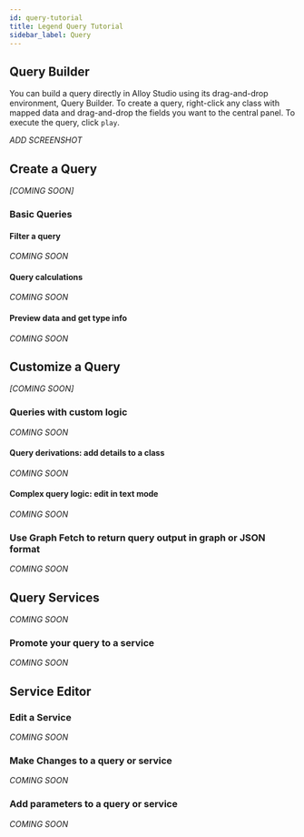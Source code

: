 ```yaml
---
id: query-tutorial
title: Legend Query Tutorial
sidebar_label: Query 
---
```

## Query Builder
You can build a query directly in Alloy Studio using its drag-and-drop environment, Query Builder. To create a query, right-click any class with mapped data and drag-and-drop the fields you want to the central panel. To execute the query, click `play`. 

_ADD SCREENSHOT_

## Create a Query

_[COMING SOON]_

### Basic Queries

#### Filter a query
_COMING SOON_

#### Query calculations
_COMING SOON_

#### Preview data and get type info
_COMING SOON_

## Customize a Query
_[COMING SOON]_

### Queries with custom logic
_COMING SOON_

#### Query derivations: add details to a class
_COMING SOON_

#### Complex query logic: edit in text mode
_COMING SOON_

### Use Graph Fetch to return query output in graph or JSON format
_COMING SOON_

## Query Services 
_COMING SOON_

### Promote your query to a service
_COMING SOON_

## Service Editor

### Edit a Service
_COMING SOON_

### Make Changes to a query or service
_COMING SOON_

### Add parameters to a query or service
_COMING SOON_
